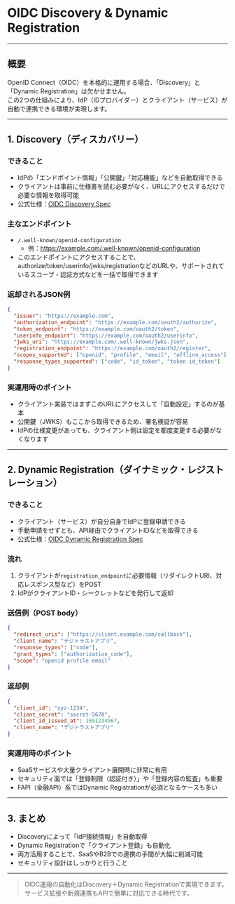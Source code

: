 # OIDC Discovery & Dynamic Registration

---

## 概要

OpenID Connect（OIDC）を本格的に運用する場合、「Discovery」と「Dynamic Registration」は欠かせません。  
この2つの仕組みにより、IdP（IDプロバイダー）とクライアント（サービス）が自動で連携できる環境が実現します。

---

## 1. Discovery（ディスカバリー）

### できること

- IdPの「エンドポイント情報」「公開鍵」「対応機能」などを自動取得できる
- クライアントは事前に仕様書を読む必要がなく、URLにアクセスするだけで必要な情報を取得可能
- 公式仕様：[OIDC Discovery Spec](https://openid.net/specs/openid-connect-discovery-1_0.html)

### 主なエンドポイント

- `/.well-known/openid-configuration`
  - 例：https://example.com/.well-known/openid-configuration
- このエンドポイントにアクセスすることで、authorize/token/userinfo/jwks/registrationなどのURLや、サポートされているスコープ・認証方式などを一括で取得できます

### 返却されるJSON例

```json
{
  "issuer": "https://example.com",
  "authorization_endpoint": "https://example.com/oauth2/authorize",
  "token_endpoint": "https://example.com/oauth2/token",
  "userinfo_endpoint": "https://example.com/oauth2/userinfo",
  "jwks_uri": "https://example.com/.well-known/jwks.json",
  "registration_endpoint": "https://example.com/oauth2/register",
  "scopes_supported": ["openid", "profile", "email", "offline_access"],
  "response_types_supported": ["code", "id_token", "token id_token"]
}
```

### 実運用時のポイント

- クライアント実装ではまずこのURLにアクセスして「自動設定」するのが基本
- 公開鍵（JWKS）もここから取得できるため、署名検証が容易
- IdPの仕様変更があっても、クライアント側は設定を都度変更する必要がなくなります

---

## 2. Dynamic Registration（ダイナミック・レジストレーション）

### できること

- クライアント（サービス）が自分自身でIdPに登録申請できる
- 手動申請をせずとも、API経由でクライアントIDなどを取得できる
- 公式仕様：[OIDC Dynamic Registration Spec](https://openid.net/specs/openid-connect-registration-1_0.html)

### 流れ

1. クライアントが`registration_endpoint`に必要情報（リダイレクトURI、対応レスポンス型など）をPOST
2. IdPがクライアントID・シークレットなどを発行して返却

### 送信例（POST body）

```json
{
  "redirect_uris": ["https://client.example.com/callback"],
  "client_name": "デジトラストアプリ",
  "response_types": ["code"],
  "grant_types": ["authorization_code"],
  "scope": "openid profile email"
}
```

### 返却例

```json
{
  "client_id": "xyz-1234",
  "client_secret": "secret-5678",
  "client_id_issued_at": 1691234567,
  "client_name": "デジトラストアプリ"
}
```

### 実運用時のポイント

- SaaSサービスや大量クライアント展開時に非常に有用
- セキュリティ面では「登録制限（認証付き）」や「登録内容の監査」も重要
- FAPI（金融API）系ではDynamic Registrationが必須となるケースも多い

---

## 3. まとめ

- Discoveryによって「IdP接続情報」を自動取得
- Dynamic Registrationで「クライアント登録」も自動化
- 両方活用することで、SaaSやB2Bでの連携の手間が大幅に削減可能  
- セキュリティ設計はしっかりと行うこと

---

> OIDC運用の自動化はDiscovery＋Dynamic Registrationで実現できます。  
> サービス拡張や新規連携もAPIで簡単に対応できる時代です。